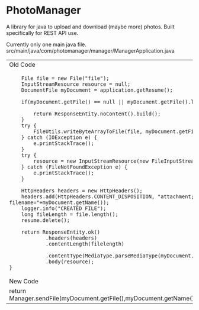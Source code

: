 # PhotoManager
A library for java to upload and download (maybe more) photos. Built specifically for REST API use. 

Currently only one main java file. src/main/java/com/photomanager/manager/ManagerApplication.java

<table>
  <tr> <td>Old Code</td></tr>
   <tr> <td>
        
        File file = new File("file");
        InputStreamResource resource = null;
        DocumentFile myDocument = application.getResume();
        
        if(myDocument.getFile() == null || myDocument.getFile().length ==0 ){

            return ResponseEntity.noContent().build();
        }
        try {
            FileUtils.writeByteArrayToFile(file, myDocument.getFile());
        } catch (IOException e) {
            e.printStackTrace();
        }
        try {
            resource = new InputStreamResource(new FileInputStream(file));
        } catch (FileNotFoundException e) {
            e.printStackTrace();
        }

        HttpHeaders headers = new HttpHeaders(); 
        headers.add(HttpHeaders.CONTENT_DISPOSITION, "attachment; filename="+myDocument.getName());
        logger.info("CREATED FILE");
        long fileLength = file.length();
        resume.delete();

        return ResponseEntity.ok()
                .headers(headers)
                .contentLength(filelength)

                .contentType(MediaType.parseMediaType(myDocument.getContentType()))
                .body(resource);
    }
    
  </td></tr>
  <tr> <td>New Code</td></tr>
  <tr>  <td> return Manager.sendFile(myDocument.getFile(),myDocument.getName(),myDocument.getContentType());</td>
  </tr>
</table>
